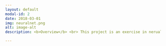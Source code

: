 ```yaml
---
layout: default
modal-id: 2
date: 2018-03-01
img: neuralnet.png
alt: image-alt
description: <b>Overview</b> <br> This project is an exercise in nerual network implementation using TensorFlow and Keras. I used the MNIST data set to train feed forward and convolutional neural networks using Tensorflow and Keras. The goal was to characterize each digit into a digit 0-9. This was an excellent primer on the difference in implementation between Tensorflow and Keras. <br><br><b>Data</b><br> The MNIST data set was retreived from Kaggle (https://www.kaggle.com/c/digit-recognizer) as part of an image recognition competition. It consists of a training and test set which have pixel data mapped into csv format. I created a validation set on the training data to tune my models and passed the testing data through the final product. <br> <br> <b>Key Insights</b> <br> Both the network structures performed well; unsurprisingly the convolutional network was the best thanks to it's enhanced edge detection capacity. The most valuable outcome from this exercise was learning how Keras and Tensorflow interact with each other - my Keras models took almost twice as long to train! Early stopping will be a necessity with Keras moving forward. Keras is certainly more user friendly when setting up networks, but as of now this comes at the cost of functionality. Tensorflow networks are definitely more modular - one small example when training my model I can print a note for every X epochs just to make sure everything is working. With Keras it's all or nothing - I can print a line for every epoch or for none at all. This obviously becomes an issue when you want to run a large number of epochs.<br><br><a href="https://github.com/ccaspar/neural_net_exploration"> Link to project on github </a><br> <br> <b>Concepts and Skills Used</b><br> Pandas <br> SKLearn <br> TensorFlow <br> Keras <br> Feed Forward Neural Networks <br> Convolutional Nerual Networks

---
```

